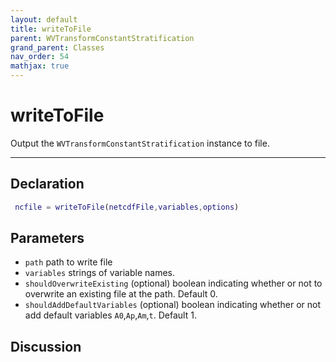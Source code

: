 ```yaml
---
layout: default
title: writeToFile
parent: WVTransformConstantStratification
grand_parent: Classes
nav_order: 54
mathjax: true
---
```


#  writeToFile

Output the `WVTransformConstantStratification` instance to file.


---

## Declaration
```matlab
 ncfile = writeToFile(netcdfFile,variables,options)
```
## Parameters
+ `path`  path to write file
+ `variables`  strings of variable names.
+ `shouldOverwriteExisting`  (optional) boolean indicating whether or not to overwrite an existing file at the path. Default 0.
+ `shouldAddDefaultVariables`  (optional) boolean indicating whether or not add default variables `A0`,`Ap`,`Am`,`t`. Default 1.

## Discussion

            
